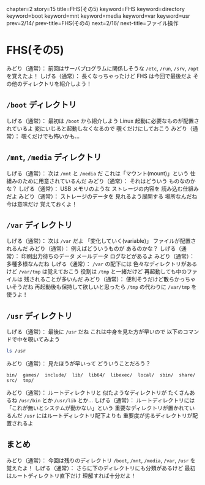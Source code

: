 chapter=2
story=15
title=FHS(その5)
keyword=FHS
keyword=directory
keyword=boot
keyword=mnt
keyword=media
keyword=var
keyword=usr
prev=2/14/
prev-title=FHS(その4)
next=2/16/
next-title=ファイル操作

# FHS(その5)

みどり（通常）：
  前回はサーバプログラムに関係しそうな
  `/etc`, `/run`, `/srv`, `/opt` を覚えたよ！
しげる（通常）：
  長くなっちゃったけど
  FHS は今回で最後だよ
  その他のディレクトリを紹介しよう！

## `/boot` ディレクトリ

しげる（通常）：
  最初は `/boot` から紹介しよう
  Linux 起動に必要なものが配置されているよ
  変にいじると起動しなくなるので
  覗くだけにしておこう
みどり（通常）：
  覗くだけでも怖いかも…

## `/mnt`, `/media` ディレクトリ

しげる（通常）：
  次は `/mnt` と `/media` だ
  これは「マウント(mount)」という
  仕組みのために用意されているんだ
みどり（通常）：
  それはどういう
  ものなのかな？
しげる（通常）：
  USB メモリのような
  ストレージの内容を
  読み込む仕組みだよ
みどり（通常）：
  ストレージのデータを
  見れるよう展開する
  場所なんだね
  今は意味だけ
  覚えておくよ！

## `/var` ディレクトリ

しげる（通常）：
  次は `/var` だよ
  「変化していく(variable)」
  ファイルが配置されるんだ
みどり（通常）：
  例えばどういうものが
  あるのかな？
しげる（通常）：
  印刷出力待ちのデータ
  メールデータ
  ログなどがあるよ
みどり（通常）：
  多種多様なんだね
しげる（通常）：
  `/var` の配下には
  色々なディレクトリがあるけど
  `/var/tmp` は覚えておこう
  役割は `/tmp` と一緒だけど
  再起動しても中のファイルは
  残されることが多いんだ
みどり（通常）：
  便利そうだけど散らかっちゃいそうだね
  再起動後も保持して欲しいと思ったら
  `/tmp` の代わりに `/var/tmp` を使うよ！

## `/usr` ディレクトリ

しげる（通常）：
  最後に `/usr` だね
  これは中身を見た方が早いので
  以下のコマンドで中を覗いてみよう

```bash
ls /usr
```

みどり（通常）：
  見たほうが早いって
  どういうことだろう？

```console
bin/  games/  include/  lib/  lib64/  libexec/  local/  sbin/  share/  src/  tmp/
```

みどり（通常）：
  ルートディレクトリと
  似たようなディレクトリが
  たくさんあるね
  `/usr/bin` とか
  `/usr/lib` とか…
しげる（通常）：
  ルートディレクトリには
  「これが無いとシステムが動かない」という
  重要なディレクトリが置かれているんだ
  `/usr` にはルートディレクトリ配下よりも
  重要度が劣るディレクトリが配置されるよ

## まとめ

みどり（通常）：
  今回は残りのディレクトリ
  `/boot`, `/mnt`, `/media`, `/var`, `/usr`
  を覚えたよ！
しげる（通常）：
  さらに下のディレクトリにも分類があるけど
  最初はルートディレクトリ直下だけ
  理解すれば十分だよ！

